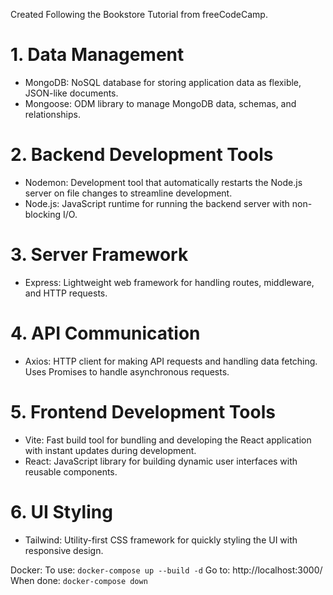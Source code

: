 Created Following the Bookstore Tutorial from freeCodeCamp.

# 1. Data Management
- MongoDB: NoSQL database for storing application data as flexible, JSON-like documents.
- Mongoose: ODM library to manage MongoDB data, schemas, and relationships.

# 2. Backend Development Tools
- Nodemon: Development tool that automatically restarts the Node.js server on file changes to streamline development.
- Node.js: JavaScript runtime for running the backend server with non-blocking I/O.

# 3. Server Framework
- Express: Lightweight web framework for handling routes, middleware, and HTTP requests.

# 4. API Communication
- Axios: HTTP client for making API requests and handling data fetching. Uses Promises to handle asynchronous requests.

# 5. Frontend Development Tools
- Vite: Fast build tool for bundling and developing the React application with instant updates during development.
- React: JavaScript library for building dynamic user interfaces with reusable components.

# 6. UI Styling
- Tailwind: Utility-first CSS framework for quickly styling the UI with responsive design.

Docker:
To use: ```docker-compose up --build -d```
Go to: http://localhost:3000/
When done: ```docker-compose down```

